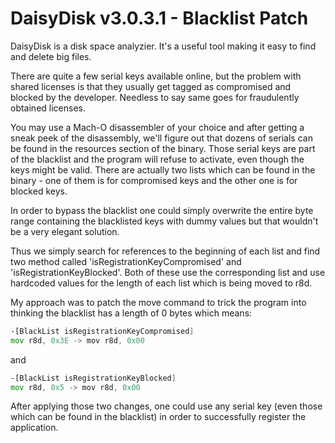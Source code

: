 DaisyDisk v3.0.3.1 - Blacklist Patch
==============
DaisyDisk is a disk space analyzier. It's a useful tool making it easy to find and delete big files.

There are quite a few serial keys available online, but the problem with shared licenses is that they usually get tagged as compromised and blocked by the developer. Needless to say same goes for fraudulently obtained licenses.

You may use a Mach-O disassembler of your choice and after getting a sneak peek of the disassembly, we'll figure out that dozens of serials can be found in the resources section of the binary. Those serial keys are part of the blacklist and the program will refuse to activate, even though the keys might be valid. There are actually two lists which can be found in the binary - one of them is for compromised keys and the other one is for blocked keys.

In order to bypass the blacklist one could simply overwrite the entire byte range containing the blacklisted keys with dummy values but that wouldn't be a very elegant solution.

Thus we simply search for references to the beginning of each list and find two method called 'isRegistrationKeyCompromised' and 'isRegistrationKeyBlocked'. Both of these use the corresponding list and use hardcoded values for the length of each list which is being moved to r8d.

My approach was to patch the move command to trick the program into thinking the blacklist has a length of 0 bytes which means:

```asm
-[BlackList isRegistrationKeyCompromised]
mov r8d, 0x3E -> mov r8d, 0x00
```

and

```asm
-[BlackList isRegistrationKeyBlocked]
mov r8d, 0x5 -> mov r8d, 0x00
```

After applying those two changes, one could use any serial key (even those which can be found in the blacklist) in order to successfully register the application.
